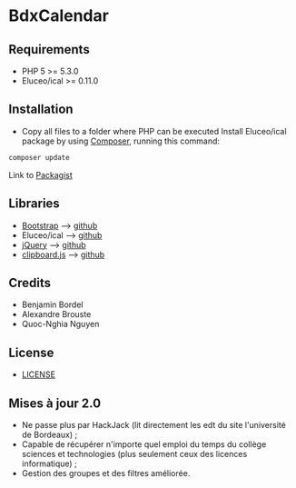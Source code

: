 # BdxCalendar

## Requirements
  - PHP 5 >= 5.3.0
  - Eluceo/ical >= 0.11.0

## Installation
  - Copy all files to a folder where PHP can be executed
  Install Eluceo/ical package by using [Composer](http://getcomposer.org), running this command:

```sh
composer update
```

Link to [Packagist](https://packagist.org/packages/eluceo/ical)

## Libraries
  - [Bootstrap](https://getbootstrap.com) --> [github](https://github.com/twbs/bootstrap)
  - Eluceo/ical --> [github](https://github.com/markuspoerschke/iCal)
  - [jQuery](https://jquery.com/) --> [github](https://github.com/jquery/jquery)
  - [clipboard.js](https://clipboardjs.com/) --> [github](https://github.com/zenorocha/clipboard.js/)

## Credits
  - Benjamin Bordel
  - Alexandre Brouste
  - Quoc-Nghia Nguyen
  
## License
  - [LICENSE](https://github.com/Slummp/BdxCalendar/blob/master/LICENSE)
  
## Mises à jour 2.0
  - Ne passe plus par HackJack (lit directement les edt du site l'université de Bordeaux) ;
  - Capable de récupérer n'importe quel emploi du temps du collège sciences et technologies (plus seulement ceux des licences informatique) ;
  - Gestion des groupes et des filtres améliorée.